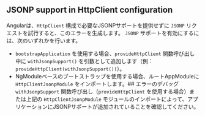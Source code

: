 ## JSONP support in HttpClient configuration

Angularは、`HttpClient` 構成で必要なJSONPサポートを提供せずに `JSONP` リクエストを試行すると、このエラーを生成します。
`JSONP` サポートを有効にするには、次のいずれかを行います。

- `bootstrapApplication` を使用する場合、`provideHttpClient` 関数呼び出し中に `withJsonpSupport()` を引数として追加します（例：`provideHttpClient(withJsonpSupport())`）。
- NgModuleベースのブートストラップを使用する場合、ルートAppModuleに `HttpClientJsonpModule` をインポートします。## エラーのデバッグ
`withJsonpSupport` 関数呼び出し（`provideHttpClient` を使用する場合）または上記の `HttpClientJsonpModule` モジュールのインポートによって、アプリケーションにJSONPサポートが追加されていることを確認してください。
